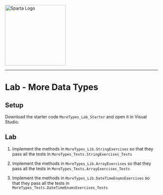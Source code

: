 <img src="https://boolerang.co.uk/wp-content/uploads/job-manager-uploads/company_logo/2018/04/SG-Logo-Black.png" alt="Sparta Logo" width="200"/>

---   
# Lab - More Data Types

## Setup
Download the starter code `MoreTypes_Lab_Starter` and open it in Visual Studio.

## Lab
1. Implement the methods in `MoreTypes_Lib.StringExercises` so that they pass all the tests in `MoreTypes_Tests.StringExercises_Tests` 

2. Implement the methods in `MoreTypes_Lib.ArrayExercises` so that they pass all the tests in `MoreTypes_Tests.ArrayExercises_Tests` 

3. Implement the methods in `MoreTypes_Lib.DateTimeEnumsExercises` so that they pass all the tests in `MoreTypes_Tests.DateTimeEnumsExercises_Tests` 

